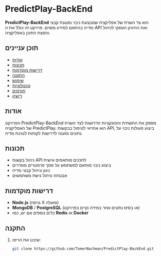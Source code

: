 # PredictPlay-BackEnd

**PredictPlay-BackEnd** הוא צד השרת של אפליקציה שמבצעת ניבוי ומנגנת קבצי מדיה בהתאם למידע מסוים. פרויקט זה כולל את ה-API ואת ההיגיון העסקי לניהול והפצת התוכן באפליקציה.

## תוכן עניינים
- [אודות](#אודות)
- [תכונות](#תכונות)
- [דרישות מוקדמות](#דרישות-מוקדמות)
- [התקנה](#התקנה)
- [שימוש](#שימוש)
- [טכנולוגיות](#טכנולוגיות)
- [תורמים](#תורמים)
- [רישיון](#רישיון)

## אודות
הפרויקט PredictPlay-BackEnd מספק את התשתית והפונקציות הדרושות לצד השרת של האפליקציה PredictPlay. הוא אחראי לטיפול בבקשות API, ביצוע פעולות ניבוי על נתונים ומענה לדרישות לקוחות לנגינת מדיה.

## תכונות
- ניהול בקשות API לתכנים מותאמים אישית
- ביצוע ניבוי מותאם למשתמש על סמך פרמטרים מוגדרים
- ניגון וניהול קבצי מדיה
- אבטחה וניהול גישת משתמשים

## דרישות מוקדמות
- **Node.js** (גרסה X ומעלה)
- **MongoDB** / **PostgreSQL** (או בסיס נתונים אחר במידה וקיים בפרויקט)
- כלים נוספים אם יש, כמו **Redis** או **Docker**

## התקנה
1. שיבט את הריפו:
   ```bash
   git clone https://github.com/TomerNachman/PredictPlay-BackEnd.git
